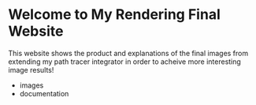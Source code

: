 # Welcome to My Rendering Final Website

This website shows the product and explanations of the final images from extending my path tracer integrator in order to acheive more interesting image results!

- images
- documentation
